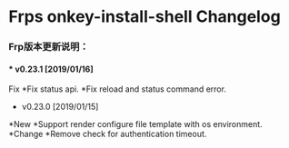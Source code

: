 Frps onkey-install-shell Changelog
==================================
### Frp版本更新说明：

#### * v0.23.1 [2019/01/16]
 Fix
  *Fix status api.
  *Fix reload and status command error.

* v0.23.0 [2019/01/15]

 *New
  *Support render configure file template with os environment.
 *Change
  *Remove check for authentication timeout.
